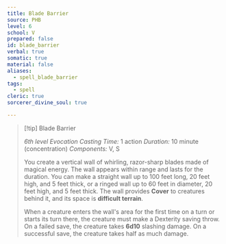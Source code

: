 ```yaml
---
title: Blade Barrier
source: PHB
level: 6
school: V
prepared: false
id: blade_barrier
verbal: true
somatic: true
material: false
aliases:
  - spell_blade_barrier
tags:
  - spell
cleric: true
sorcerer_divine_soul: true

---
```

>[!tip] Blade Barrier
>
> *6th level Evocation*
> *Casting Time:* 1 action
> *Duration:* 10 minute (concentration)
> *Components:* V, S
>
>You create a vertical wall of whirling, razor-sharp blades made of magical energy. The wall appears within range and lasts for the duration. You can make a straight wall up to 100 feet long, 20 feet high, and 5 feet thick, or a ringed wall up to 60 feet in diameter, 20 feet high, and 5 feet thick. The wall provides **Cover** to creatures behind it, and its space is **difficult terrain**.
>
>When a creature enters the wall's area for the first time on a turn or starts its turn there, the creature must make a Dexterity saving throw. On a failed save, the creature takes **6d10** slashing damage. On a successful save, the creature takes half as much damage.
>

